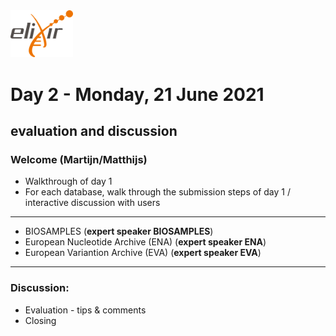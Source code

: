 <img src="images/logo_elixir.png" width="100">

# Day 2 - Monday, 21 June 2021
## evaluation and discussion



### Welcome (Martijn/Matthijs)
* Walkthrough of day 1 
* For each database, walk through the submission steps of day 1 / interactive discussion with users
* ***
- BIOSAMPLES (__expert speaker BIOSAMPLES__)
- European Nucleotide Archive (ENA) (__expert speaker ENA__)
- European Variantion Archive (EVA) (__expert speaker EVA__)
***
### Discussion:
* Evaluation - tips & comments
* Closing
